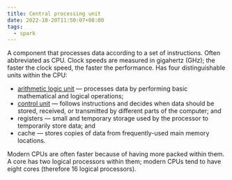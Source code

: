 ```yaml
---
title: Central processing unit
date: 2022-10-20T11:50:07+08:00
tags:
  - spark
---
```


A component that processes data according to a set of instructions. Often abbreviated as CPU. Clock speeds are measured in gigahertz (GHz); the faster the clock speed, the faster the performance. Has four distinguishable units within the CPU:

- [arithmetic logic unit](#arithmetic-logic-unit) — processes data by performing basic mathematical and logical operations;
- [control unit](#control-unit) — follows instructions and decides when data should be stored, received, or transmitted by different parts of the computer; and
- registers — small and temporary storage used by the processor to temporarily store data; and
- cache — stores copies of data from frequently-used main memory locations.

Modern CPUs are often faster because of having more packed within them. A core has two logical processors within them; modern CPUs tend to have eight cores (therefore 16 logical processors).
